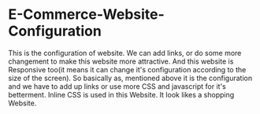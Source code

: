 # E-Commerce-Website-Configuration
This is the configuration of website. We can add links, or do some more changement to make this website more attractive.
And this website is Responsive too(it means it can change it's configuration according to the size of the screen).
So basically as, mentioned above it is the configuration and we have to add up links or use more CSS and javascript for it's betterment.
Inline CSS is used in this Website.
It look likes a shopping Website.

